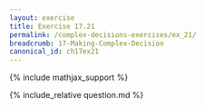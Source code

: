 ```yaml
---
layout: exercise
title: Exercise 17.21
permalink: /complex-decisions-exercises/ex_21/
breadcrumb: 17-Making-Complex-Decision
canonical_id: ch17ex21
---
```


{% include mathjax_support %}
<div id="hiddden">{% include_relative question.md %}</div>
